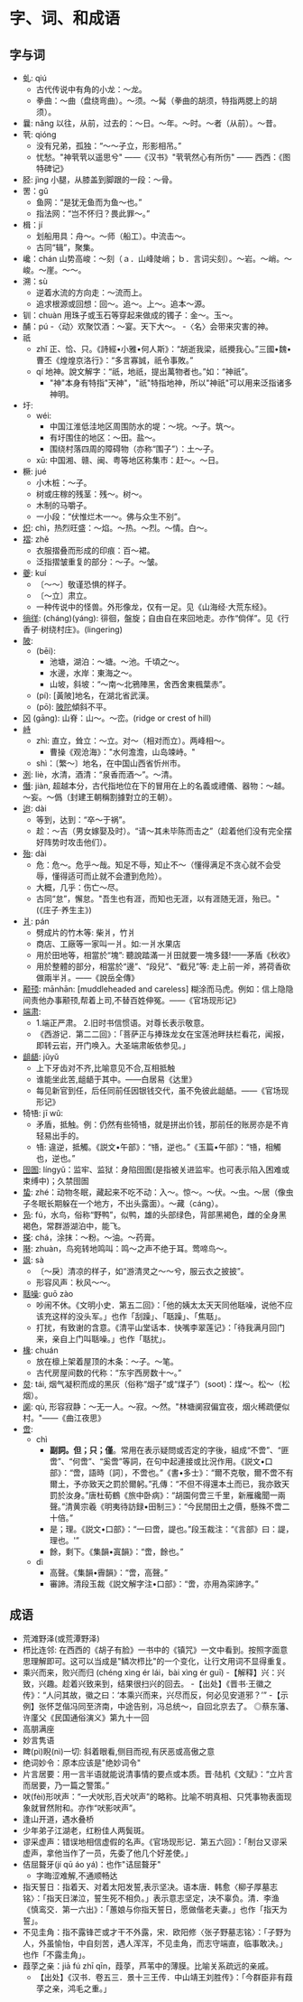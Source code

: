 # 字、词、和成语

## 字与词

- 虬: qiú
  - 古代传说中有角的小龙：～龙。
  - 拳曲：～曲（盘绕弯曲）。～须。～髯（拳曲的胡须，特指两腮上的胡须）。
- 曩: nǎng 以往，从前，过去的：～日。～年。～时。～者（从前）。～昔。
- 茕: qióng
  - 没有兄弟，孤独：“～～孑立，形影相吊。”
  - 忧愁。"神茕茕以遥思兮" ——《汉书》"茕茕然心有所伤" —— 西西：《图特碑记》
- 胫: jìng 小腿，从膝盖到脚跟的一段：～骨。
- 罟：gǔ
  - 鱼网：“是犹无鱼而为鱼～也。”
  - 指法网：“岂不怀归？畏此罪～。”
- 楫：jí
  - 划船用具：舟～。～师（船工）。中流击～。
  - 古同“辑”，聚集。
- 巉：chán 山势高峻：～刻（ａ．山峰陡峭；ｂ．言词尖刻）。～岩。～峭。～峻。～崖。～～。
- 溯：sù
  - 逆着水流的方向走：～流而上。
  - 追求根源或回想：回～。追～。上～。追本～源。
- 钏：chuàn 用珠子或玉石等穿起来做成的镯子：金～。玉～。
- 酺：pú
  -〈动〉欢聚饮酒：～宴。天下大～。
  -〈名〉会带来灾害的神。
- 祇
  - zhǐ 正、恰、只。《詩經•小雅•何人斯》：“胡逝我梁，祇攪我心。”三國•魏•曹丕《煌煌京洛行》：“多言寡誠，祇令事敗。”
  - qí 地神。說文解字：“祇，地祇，提出萬物者也。”如：“神祇”。
    - "神"本身有特指"天神"，"祇"特指地神，所以"神祇"可以用来泛指诸多神明。
- 圩:
  - wéi:
    - 中国江淮低洼地区周围防水的堤：～垸。～子。筑～。
    - 有圩围住的地区：～田。盐～。
    - 围绕村落四周的障碍物（亦称“围子”）：土～子。
  - xū: 中国湘、赣、闽、粤等地区称集市：赶～。～日。
- 橛: jué
  - 小木桩：～子。
  - 树或庄稼的残茎：残～。树～。
  - 木制的马嚼子。
  - 一小段：“伏惟烂木一～。佛与众生不别”。
- [炽](https://www.zdic.net/hans/%E7%82%BD): chì，热烈旺盛：～焰。～热。～烈。～情。白～。
- [褶](https://www.zdic.net/hans/%E8%A4%B6): zhě
  - 衣服摺叠而形成的印痕：百～裙。
  - 泛指摺皱重复的部分：～子。～皱。
- [夔](https://www.zdic.net/hans/%E5%A4%94): kuí
  - 〔～～〕敬谨恐惧的样子。
  - 〔～立〕肃立。
  - 一种传说中的怪兽。外形像龙，仅有一足。见《山海经·大荒东经》。
- [徜徉](https://www.zdic.net/hant/%E5%BE%9C): (cháng)(yáng): 徘徊，盤旋；自由自在來回地走。亦作“倘佯”。见《行香子·树绕村庄》。(lingering)
- [陂](https://www.zdic.net/hant/%E9%99%82):
  - (bēi):
    - 池塘，湖泊：～塘。～池。千頃之～。
    - 水邊，水岸：東海之～。
    - 山坡，斜坡：“～南～北鴉陣黑，舍西舍東楓葉赤”。
  - (pí): [黃陂]地名，在湖北省武漢。
  - (pō): [陂陀](—tuó)傾斜不平。
- [冈](https://www.zdic.net/hans/%E5%86%88) (gāng): 山脊：山～。～峦。(ridge or crest of hill)
- [峙](https://www.zdic.net/hans/%E5%B3%99)
  - zhì: 直立，耸立：～立。对～（相对而立）。两峰相～。
    - 曹操《观沧海》："水何澹澹，山岛竦峙。"
  - shì：〔繁～〕地名，在中国山西省忻州市。
- [洌](https://www.zdic.net/hant/%E6%B4%8C): liè，水清，酒清：“泉香而酒～”。～清。
- [僭](https://www.zdic.net/hant/%E5%83%AD): jiàn, 超越本分，古代指地位在下的冒用在上的名義或禮儀、器物：～越。～妄。～僞（封建王朝稱割據對立的王朝）。
- [迨](https://www.zdic.net/hans/%E8%BF%A8): dài
  - 等到，达到：“卒～于祸”。
  - 趁：～吉（男女嫁娶及时）。“请～其未毕陈而击之”（趁着他们没有完全摆好阵势时攻击他们）。
- [殆](https://www.zdic.net/hans/%E6%AE%86): dài
  - 危：危～。危乎～哉。知足不辱，知止不～（懂得满足不贪心就不会受辱，懂得适可而止就不会遭到危险）。
  - 大概，几乎：伤亡～尽。
  - 古同“怠”，懈怠。"吾生也有涯，而知也无涯，以有涯随无涯，殆已。" (《庄子·养生主》)
- [爿](https://www.zdic.net/hant/%E7%88%BF): pán
  - 劈成片的竹木等: 柴爿，竹爿
  - 商店、工廠等一家叫一爿。如:一爿水果店
  - 用於田地等，相當於“塊”: 聽說踏滿一爿田就要一塊多錢!——茅盾《秋收》
  - 用於整體的部分，相當於“邊”、“段兒”、“截兒”等: 走上前一斧，將荷香砍做兩半爿。——《說岳全傳》
- [颟顸](https://www.zdic.net/hans/%E9%A2%9F%E9%A1%B8): mānhān: [muddleheaded and careless] 糊涂而马虎。例如：信上隐隐间责他办事颟顸,帮着上司,不替百姓伸冤。——《官场现形记》
- [端肃](https://www.zdic.net/hans/%E7%AB%AF%E8%82%83):
  - 1.端正严肃。 2.旧时书信惯语。对尊长表示敬意。
  - 《西游记．第二二回》：「菩萨正与捧珠龙女在宝莲池畔扶栏看花，闻报，即转云岩，开门唤入。大圣端肃皈依参见。」
- [龃龉](https://www.zdic.net/hans/%E9%BE%83%E9%BE%89): jǔyǔ
  - 上下牙齿对不齐,比喻意见不合,互相抵触
  - 谁能坐此苦,龃龉于其中。——白居易《达里》
  - 每见新官到任，后任同前任因银钱交代，虽不免彼此龃龉。——《官场现形记》
- 犄啎: jī wǔ:
  - 矛盾，抵触。例：仍然有些犄啎，就是拼出价钱，那前任的账房亦是不肯轻易出手的。
  - 啎: 違逆，抵觸。《説文•午部》：“啎，逆也。”《玉篇•午部》：“啎，相觸也，逆也。”
- [囹圄](https://www.zdic.net/hans/%E5%9B%B9%E5%9C%84): língyǔ：监牢、监狱：身陷囹圄(是指被关进监牢。也可表示陷入困难或束缚中)；久禁囹圄
- [蛰](https://www.zdic.net/hans/%E8%9B%B0): zhé：动物冬眠，藏起来不吃不动：入～。惊～。～伏。～虫。～居（像虫子冬眠长期躲在一个地方，不出头露面）。～藏（cáng）。
- [凫](https://www.zdic.net/hans/%E5%87%AB): fú，水鸟，俗称“野鸭”，似鸭，雄的头部绿色，背部黑褐色，雌的全身黑褐色，常群游湖泊中，能飞。
- [搽](https://www.zdic.net/hans/%E6%90%BD): chá，涂抹：～粉。～油。～药膏。
- [啭](https://www.zdic.net/hans/%E5%95%AD): zhuàn，鸟宛转地鸣叫：鸣～之声不绝于耳。莺啼鸟～。
- [飒](https://www.zdic.net/hans/%E9%A3%92): sà
  - 〔～戾〕清凉的样子，如“游清灵之～～兮，服云衣之披披”。
  - 形容风声：秋风～～。
- [聒噪](https://www.zdic.net/hans/%E8%81%92%E5%99%AA): guō zào
  - 吵闹不休。《文明小史．第五二回》：「他的姨太太天天同他聒噪，说他不应该充这样的没头军。」也作「刮躁」、「聒躁」、「焦聒」。
  - 打扰，有致谢的含意。《清平山堂话本．快嘴李翠莲记》：「待我满月回门来，亲自上门叫聒噪。」也作「聒扰」。
- [椽](https://www.zdic.net/hans/%E6%A4%BD): chuán
  - 放在檩上架着屋顶的木条：～子。～笔。
  - 古代房屋间数的代称：“东宇西房数十～。”
- [炱](https://www.zdic.net/hans/%E7%82%B1): tái, 烟气凝积而成的黑灰（俗称“烟子”或“煤子”）(soot)：煤～。松～（松烟）。
- [阒](https://www.zdic.net/hans/%E9%98%92): qù, 形容寂静：～无一人。～寂。～然。"林塘阒寂偏宜夜，烟火稀疏便似村。"——《曲江夜思》
- [啻](https://www.zdic.net/hant/%E5%95%BB):
  - chì
    - **副詞。但；只；僅**。常用在表示疑問或否定的字後，組成“不啻”、“匪啻”、“何啻”、“奚啻”等詞，在句中起連接或比況作用。《説文•口部》：“啻，語時〔詞〕，不啻也。”《書•多士》：“爾不克敬，爾不啻不有爾土，予亦致天之罰於爾躬。”孔傳：“不但不得還本土而已，我亦致天罰於汝身。”唐杜荀鶴《旅中卧病》：“胡園何啻三千里，新雁纔聞一兩聲。”清黄宗羲《明夷待訪録•田制三》：“今民間田土之價，懸殊不啻二十倍。”
    - 是；理。《説文•口部》：“一曰啻，諟也。”段玉裁注：“《言部》曰：諟，理也。'”
    - 餘，剩下。《集韻•寘韻》：“啻，餘也。”
  - dì
    - 高聲。《集韻•霽韻》：“啻，高聲。”
    - 審諦。清段玉裁《説文解字注•口部》：“啻，亦用為寀諦字。”

## 成语

- 荒滩野泽(或荒潭野泽)
- 栉比连邻: 在西西的《胡子有脸》一书中的《镇咒》一文中看到。按照字面意思理解即可。这可以当成是"鳞次栉比"的一个变化，让行文用词不显得重复。
- 乘兴而来，败兴而归 (chéng xìng ér lái，bài xìng ér guī)
  -【解释】兴：兴致，兴趣。趁着兴致来到，结果很扫兴的回去。
  -【出处】《晋书·王徽之传》：“人问其故，徽之曰：‘本乘兴而来，兴尽而反，何必见安道邪？’”
  -【示例】张怀芝偕冯同至济南，中途告别，冯总统～，自回北京去了。 ◎蔡东藩、许廑父《民国通俗演义》第九十一回
- 高朋满座
- 妙言隽语
- 睥(pì)睨(nì)一切: 斜着眼看,侧目而视,有厌恶或高傲之意
- 绝词妙令：原本应该是"绝妙词令"
- 片言居要：用一言半语就能说清事情的要点或本质。晋·陆机《文赋》：“立片言而居要，乃一篇之警策。”
- 吠(fèi)形吠声：“一犬吠形,百犬吠声”的略称。比喻不明真相、只凭事物表面现象就冒然附和。亦作“吠影吠声”。
- 逢山开道，遇水叠桥
- 少年弟子江湖老，红粉佳人两鬓斑。
- 谬采虚声：错误地相信虚假的名声。《官场现形记．第五六回》：「制台又谬采虚声，拿他当作了一员，先委了他几个好差使。」
- 佶屈聱牙(jí qū áo yá)：也作"诘屈聱牙"
  - 字晦涩难解,不通顺畅达
- 指天誓日：指着天、对着太阳发誓,表示坚决。语本唐．韩愈〈柳子厚墓志铭〉：「指天日涕泣，誓生死不相负。」表示意志坚定，决不辜负。清．李渔《慎鸾交．第一六出》：「蕙娘与你指天誓日，愿做偕老夫妻。」也作「指天为誓」。
- 不见圭角：指不露锋芒或才干不外露，宋．欧阳修〈张子野墓志铭〉：「子野为人，外虽愉怡，中自刻苦，遇人浑浑，不见圭角，而志守端直，临事敢决。」也作「不露圭角」。
- 葭莩之亲：jiā fú zhī qīn，葭莩，芦苇中的薄膜。比喻关系疏远的亲戚。
  - 【出处】《汉书．卷五三．景十三王传．中山靖王刘胜传》：「今群臣非有葭莩之亲，鸿毛之重。」
